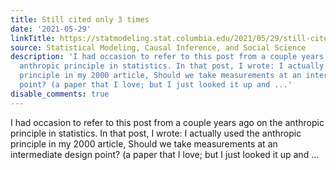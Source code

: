 ```yaml
---
title: Still cited only 3 times
date: '2021-05-29'
linkTitle: https://statmodeling.stat.columbia.edu/2021/05/29/still-cited-only-3-times/
source: Statistical Modeling, Causal Inference, and Social Science
description: 'I had occasion to refer to this post from a couple years ago on the
  anthropic principle in statistics. In that post, I wrote: I actually used the anthropic
  principle in my 2000 article, Should we take measurements at an intermediate design
  point? (a paper that I love; but I just looked it up and ...'
disable_comments: true
---
```

I had occasion to refer to this post from a couple years ago on the anthropic principle in statistics. In that post, I wrote: I actually used the anthropic principle in my 2000 article, Should we take measurements at an intermediate design point? (a paper that I love; but I just looked it up and ...